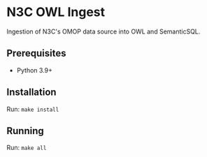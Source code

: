 # N3C OWL Ingest
Ingestion of N3C's OMOP data source into OWL and SemanticSQL.

## Prerequisites
* Python 3.9+

## Installation
Run: `make install`

## Running
Run: `make all`
